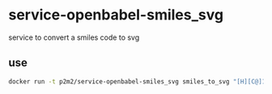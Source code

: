 # service-openbabel-smiles_svg
service to convert a smiles code to svg

## use

```bash
docker run -t p2m2/service-openbabel-smiles_svg smiles_to_svg "[H][C@]1(CO)O[C@@]([H])(O[C@@]2([H])[C@]([H])(O)[C@@]([H])(COC(=O)CC(O)=O)O[C@@]([H])(OC3=CC4=C(O)C=C(O)C=C4[O+]=C3C3=CC=C(O)C(O)=C3)[C@]2([H])O)[C@]([H])(O)[C@@]([H])(O)[C@]1([H])O" > smiles_mol.svg
```

